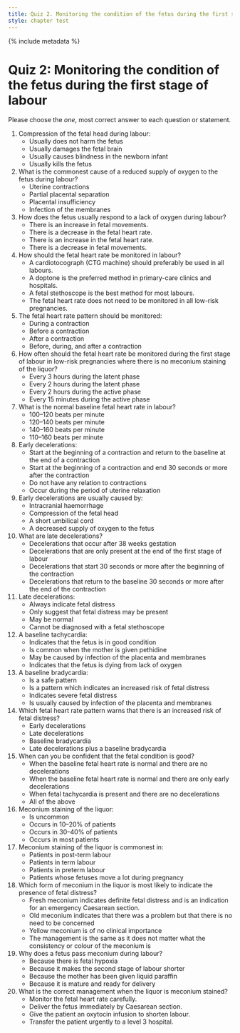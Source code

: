 ```yaml
---
title: Quiz 2. Monitoring the condition of the fetus during the first stage of labour
style: chapter test
---
```


{% include metadata %}

# Quiz 2: Monitoring the condition of the fetus during the first stage of labour

Please choose the *one*, most correct answer to each question or statement.

1.	Compression of the fetal head during labour:
	+	Usually does not harm the fetus
	-	Usually damages the fetal brain
	-	Usually causes blindness in the newborn infant
	-	Usually kills the fetus
2.	What is the commonest cause of a reduced supply of oxygen to the fetus during labour?
	+	Uterine contractions
	-	Partial placental separation
	-	Placental insufficiency
	-	Infection of the membranes
3.	How does the fetus usually respond to a lack of oxygen during labour?
	-	There is an increase in fetal movements.
	+	There is a decrease in the fetal heart rate.
	-	There is an increase in the fetal heart rate.
	-	There is a decrease in fetal movements.
4.	How should the fetal heart rate be monitored in labour?
	-	A cardiotocograph (CTG machine) should preferably be used in all labours.
	+	A doptone is the preferred method in primary-care clinics and hospitals.
	-	A fetal stethoscope is the best method for most labours.
	-	The fetal heart rate does not need to be monitored in all low-risk pregnancies.
5.	The fetal heart rate pattern should be monitored:
	-	During a contraction
	-	Before a contraction
	-	After a contraction
	+	Before, during, and after a contraction
6.	How often should the fetal heart rate be monitored during the first stage of labour in low-risk pregnancies where there is no meconium staining of the liquor?
	-	Every 3 hours during the latent phase
	+	Every 2 hours during the latent phase
	-	Every 2 hours during the active phase
	-	Every 15 minutes during the active phase
7.	What is the normal baseline fetal heart rate in labour?
	-	100–120 beats per minute
	-	120–140 beats per minute
	-	140–160 beats per minute
	+	110–160 beats per minute
8.	Early decelerations:
	+	Start at the beginning of a contraction and return to the baseline at the end of a contraction
	-	Start at the beginning of a contraction and end 30 seconds or more after the contraction
	-	Do not have any relation to contractions
	-	Occur during the period of uterine relaxation
9.	Early decelerations are usually caused by:
	-	Intracranial haemorrhage
	+	Compression of the fetal head
	-	A short umbilical cord
	-	A decreased supply of oxygen to the fetus
10.	What are late decelerations?
	-	Decelerations that occur after 38 weeks gestation
	-	Decelerations that are only present at the end of the first stage of labour
	-	Decelerations that start 30 seconds or more after the beginning of the contraction
	+	Decelerations that return to the baseline 30 seconds or more after the end of the contraction
11.	Late decelerations:
	+	Always indicate fetal distress
	-	Only suggest that fetal distress may be present
	-	May be normal
	-	Cannot be diagnosed with a fetal stethoscope
12.	A baseline tachycardia:
	-	Indicates that the fetus is in good condition
	-	Is common when the mother is given pethidine
	+	May be caused by infection of the placenta and membranes
	-	Indicates that the fetus is dying from lack of oxygen
13.	A baseline bradycardia:
	-	Is a safe pattern
	-	Is a pattern which indicates an increased risk of fetal distress
	+	Indicates severe fetal distress
	-	Is usually caused by infection of the placenta and membranes
14.	Which fetal heart rate pattern warns that there is an increased risk of fetal distress?
	+	Early decelerations
	-	Late decelerations
	-	Baseline bradycardia
	-	Late decelerations plus a baseline bradycardia
15.	When can you be confident that the fetal condition is good?
	+	When the baseline fetal heart rate is normal and there are no decelerations
	-	When the baseline fetal heart rate is normal and there are only early decelerations
	-	When fetal tachycardia is present and there are no decelerations
	-	All of the above
16.	Meconium staining of the liquor:
	-	Is uncommon
	+	Occurs in 10–20% of patients
	-	Occurs in 30–40% of patients
	-	Occurs in most patients
17.	Meconium staining of the liquor is commonest in:
	+	Patients in post-term labour
	-	Patients in term labour
	-	Patients in preterm labour
	-	Patients whose fetuses move a lot during pregnancy
18.	Which form of meconium in the liquor is most likely to indicate the presence of fetal distress?
	-	Fresh meconium indicates definite fetal distress and is an indication for an emergency Caesarean section.
	-	Old meconium indicates that there was a problem but that there is no need to be concerned
	-	Yellow meconium is of no clinical importance
	+	The management is the same as it does not matter what the consistency or colour of the meconium is
19.	Why does a fetus pass meconium during labour?
	+	Because there is fetal hypoxia
	-	Because it makes the second stage of labour shorter
	-	Because the mother has been given liquid paraffin
	-	Because it is mature and ready for delivery
20.	What is the correct management when the liquor is meconium stained?
	+	Monitor the fetal heart rate carefully.
	-	Deliver the fetus immediately by Caesarean section.
	-	Give the patient an oxytocin infusion to shorten labour.
	-	Transfer the patient urgently to a level 3 hospital.